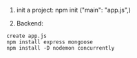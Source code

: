1) init a project:
npm init ("main": "app.js",)

2) Backend:
```
create app.js
npm install express mongoose
npm install -D nodemon concurrently
```
